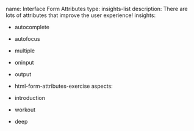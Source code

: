 name: Interface Form Attributes
type: insights-list
description: There are lots of attributes that improve the user experience!
insights:
  - autocomplete
  - autofocus
  - multiple
  - oninput
  - output

  - html-form-attributes-exercise
aspects:
  - introduction
  - workout
  - deep
 
